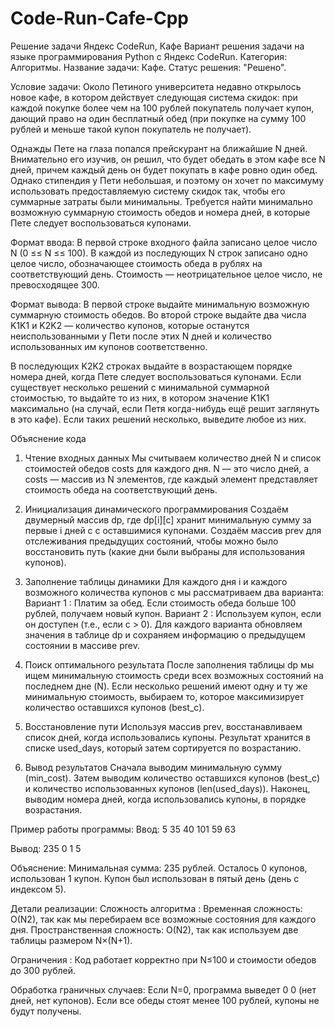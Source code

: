 # Code-Run-Cafe-Cpp
Решение задачи Яндекс CodeRun, Кафе
Вариант решения задачи на языке программирования Python с Яндекс CodeRun.
Категория: Алгоритмы.
Название задачи: Кафе.
Статус решения: "Решено".

Условие задачи:
Около Петиного университета недавно открылось новое кафе, в котором действует следующая система скидок: при каждой покупке более чем на 100 рублей покупатель получает купон, дающий право на один бесплатный обед (при покупке на сумму 100 рублей и меньше такой купон покупатель не получает).

Однажды Пете на глаза попался прейскурант на ближайшие N дней. Внимательно его изучив, он решил, что будет обедать в этом кафе все N дней, причем каждый день он будет покупать в кафе ровно один обед. Однако стипендия у Пети небольшая, и поэтому он хочет по максимуму использовать предоставляемую систему скидок так, чтобы его суммарные затраты были минимальны. Требуется найти минимально возможную суммарную стоимость обедов и номера дней, в которые Пете следует воспользоваться купонами.

Формат ввода:
В первой строке входного файла записано целое число N (0 ≤≤ N ≤≤ 100). В каждой из последующих N строк записано одно целое число, обозначающее стоимость обеда в рублях на соответствующий день. Стоимость — неотрицательное целое число, не превосходящее 300.

Формат вывода:
В первой строке выдайте минимальную возможную суммарную стоимость обедов. Во второй строке выдайте два числа K1K1​ и K2K2​ — количество купонов, которые останутся неиспользованными у Пети после этих N дней и количество использованных им купонов соответственно.

В последующих K2K2​ строках выдайте в возрастающем порядке номера дней, когда Пете следует воспользоваться купонами. Если существует несколько решений с минимальной суммарной стоимостью, то выдайте то из них, в котором значение K1K1​ максимально (на случай, если Петя когда-нибудь ещё решит заглянуть в это кафе). Если таких решений несколько, выведите любое из них.

Объяснение кода

1. Чтение входных данных
Мы считываем количество дней N и список стоимостей обедов costs для каждого дня.
N — это число дней, а costs — массив из N элементов, где каждый элемент представляет стоимость обеда на соответствующий день.

2. Инициализация динамического программирования
Создаём двумерный массив dp, где dp[i][c] хранит минимальную сумму за первые i дней с c оставшимися купонами.
Создаём массив prev для отслеживания предыдущих состояний, чтобы можно было восстановить путь (какие дни были выбраны для использования купонов).

3. Заполнение таблицы динамики
Для каждого дня i и каждого возможного количества купонов c мы рассматриваем два варианта:
Вариант 1 : Платим за обед. Если стоимость обеда больше 100 рублей, получаем новый купон.
Вариант 2 : Используем купон, если он доступен (т.е., если c > 0).
Для каждого варианта обновляем значения в таблице dp и сохраняем информацию о предыдущем состоянии в массиве prev.

4. Поиск оптимального результата
После заполнения таблицы dp мы ищем минимальную стоимость среди всех возможных состояний на последнем дне (N).
Если несколько решений имеют одну и ту же минимальную стоимость, выбираем то, которое максимизирует количество оставшихся купонов (best_c).

5. Восстановление пути
Используя массив prev, восстанавливаем список дней, когда использовались купоны.
Результат хранится в списке used_days, который затем сортируется по возрастанию.

6. Вывод результатов
Сначала выводим минимальную сумму (min_cost).
Затем выводим количество оставшихся купонов (best_c) и количество использованных купонов (len(used_days)).
Наконец, выводим номера дней, когда использовались купоны, в порядке возрастания.

Пример работы программы:
Ввод:
5
35
40
101
59
63

Вывод:
235
0 1
5

Объяснение:
Минимальная сумма: 235 рублей.
Осталось 0 купонов, использован 1 купон.
Купон был использован в пятый день (день с индексом 5).

Детали реализации:
Сложность алгоритма :
Временная сложность: O(N2), так как мы перебираем все возможные состояния для каждого дня.
Пространственная сложность: O(N2), так как используем две таблицы размером N×(N+1).

Ограничения :
Код работает корректно при N≤100 и стоимости обедов до 300 рублей.

Обработка граничных случаев:
Если N=0, программа выведет 0 0 (нет дней, нет купонов).
Если все обеды стоят менее 100 рублей, купоны не будут получены.
